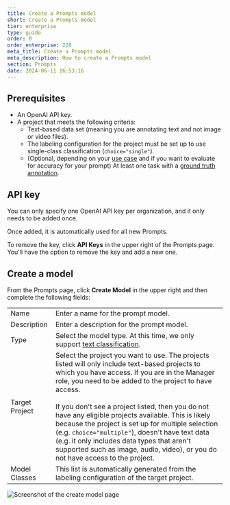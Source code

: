 ```yaml
---
title: Create a Prompts model
short: Create a Prompts model
tier: enterprise
type: guide
order: 0
order_enterprise: 228
meta_title: Create a Prompts model
meta_description: How to create a Prompts model
section: Prompts
date: 2024-06-11 16:53:16
---
```



## Prerequisites

* An OpenAI API key. 
* A project that meets the following criteria:
  * Text-based data set (meaning you are annotating text and not image or video files). 
  * The labeling configuration for the project must be set up to use single-class classification (`choice="single"`). 
  * (Optional, depending on your [use case](prompts_overview#Use-cases) and if you want to evaluate for accuracy for your prompt) At least one task with a [ground truth annotation](quality#Define-ground-truth-annotations-for-a-project). 

## API key

You can only specify one OpenAI API key per organization, and it only needs to be added once. 

Once added, it is automatically used for all new Prompts. 

To remove the key, click **API Keys** in the upper right of the Prompts page. You'll have the option to remove the key and add a new one. 

## Create a model

From the Prompts page, click **Create Model** in the upper right and then complete the following fields:

<div class="noheader rowheader">

| | |
| --- | --- |
| Name | Enter a name for the prompt model. |
| Description | Enter a description for the prompt model.  |
| Type | Select the model type. At this time, we only support [text classification](prompts_overview#Text-classification). |
| Target Project| Select the project you want to use. The projects listed will only include text-based projects to which you have access. If you are in the Manager role, you need to be added to the project to have access. <br><br>If you don't see a project listed, then you do not have any eligible projects available. This is likely because the project is set up for multiple selection (e.g. `choice="multiple"`), doesn't have text data (e.g. it only includes data types that aren't supported such as image, audio, video), or you do not have access to the project.   |
| Model Classes | This list is automatically generated from the labeling configuration of the target project. |

</div>

![Screenshot of the create model page](/images/prompts/model_create.png)


